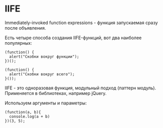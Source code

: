 # IIFE
Immediately-invoked function expressions - функция запускаемая сразу после объявления.

Есть четыре способа создания IIFE-функций, вот два наиболее популярных:

    (function() {
      alert("Скобки вокруг функции");
    })();

    (function() {
      alert("Скобки вокруг всего");
    }());

IIFE - это одноразовая функция, модульный подход (паттерн модуль). Применяется в библиотеках, например jQuery.

Используем аргументы и параметры:

    (function(a, b){
      console.log(a + b)
    })(3, 5);
